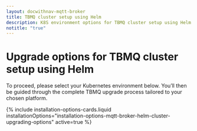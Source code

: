 ```yaml
---
layout: docwithnav-mqtt-broker
title: TBMQ cluster setup using Helm
description: K8S environment options for TBMQ cluster setup using Helm
notitle: "true"
---
```


<div class="installation-options">
    <div class="install-options-header">
       <div class="install-options-hero">
          <div class="container">
            <div class="install-options-hero-content">
                <h1>Upgrade options for TBMQ cluster setup using Helm</h1>
                <div class="install-options-description">
                    <p>To proceed, please select your Kubernetes environment below. You’ll then be guided through the complete TBMQ upgrade process tailored to your chosen platform.</p>
                </div>
            </div>
            <div class="deployment-container one-line-deployment-container">
                <div class="deployment-div">
                    {% include installation-options-cards.liquid installationOptions="installation-options-mqtt-broker-helm-cluster-upgrading-options" active=true %}
                </div>
            </div>
          </div>
       </div>
    </div>
</div>

